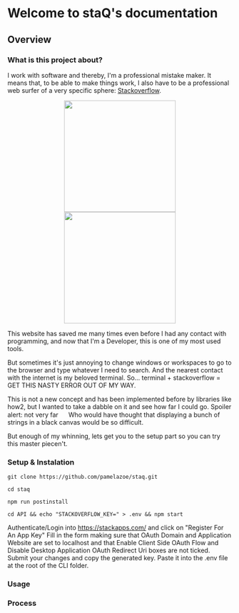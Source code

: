 # Welcome to staQ's documentation

## Overview

### What is this project about?

I work with software and thereby, I'm a professional mistake maker. It means that, to be able to make things work, I also have to be a professional web surfer of a very specific sphere: [Stackoverflow](https://stackoverflow.com/questions/1732348/regex-match-open-tags-except-xhtml-self-contained-tags/1732454#1732454).

<div style="text-align: center;">
<img style="margin:0 30px" src="https://programmercave0.github.io/assets/stackoverflow_memes/so_meme4.jpg" height="250">
<img style="margin:0 30px" src="https://programmercave0.github.io/assets/stackoverflow_memes/so_meme8.jpg" height="250">
</div>

This website has saved me many times even before I had any contact with programming, and now that I'm a Developer, this is one of my most used tools.

But sometimes it's just annoying to change windows or workspaces to go to the browser and type whatever I need to search. And the nearest contact with the internet is my beloved terminal. So... terminal + stackoverflow = GET THIS NASTY ERROR OUT OF MY WAY.

This is not a new concept and has been implemented before by libraries like how2, but I wanted to take a dabble on it and see how far I could go. Spoiler alert: not very far <img height="15" src="https://emoji.slack-edge.com/T07S50KDX/crydog/91177cc893512efb.png"> Who would have thought that displaying a bunch of strings in a black canvas would be so difficult.

But enough of my whinning, lets get you to the setup part so you can try this master piecen't.

<!-- Example project types:

    Contribution to a popular Open Source Project
    Solve a problem and write up a case of study
    Write a problem set (assignment) to be used in the future
    Write a tool you wish you had for this course

You need to submit your working code in github, including (depending on your project type):

    description of the problem you want to solve
    sketch out the solution
    identify the features, bugs, PR’s you plan on contributing to Open Source
    describe the learning objective for a problem set and provide a the design -->

### Setup & Instalation

```terminal
git clone https://github.com/pamelazoe/staq.git
```

```terminal
cd staq
```

```terminal
npm run postinstall
```

```terminal
cd API && echo "STACKOVERFLOW_KEY=" > .env && npm start
```

Authenticate/Login into https://stackapps.com/ and click on "Register For An App Key"
Fill in the form making sure that OAuth Domain and Application Website are set to localhost and that Enable Client Side OAuth Flow and Disable Desktop Application OAuth Redirect Uri boxes are not ticked.
Submit your changes and copy the generated key.
Paste it into the .env file at the root of the CLI folder.

### Usage

### Process
